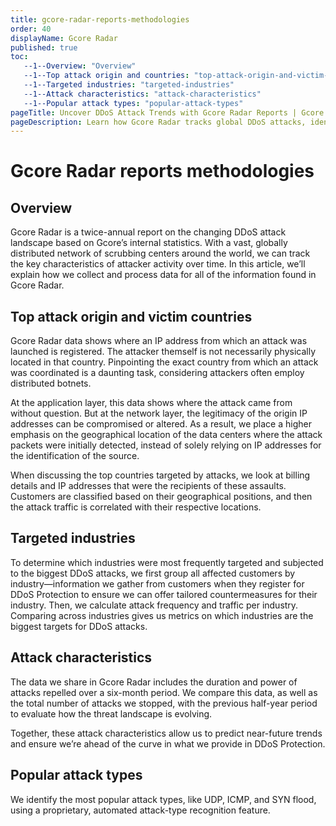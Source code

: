 ```yaml
---
title: gcore-radar-reports-methodologies
order: 40
displayName: Gcore Radar
published: true
toc:
   --1--Overview: "Overview"
   --1--Top attack origin and countries: "top-attack-origin-and-victim-countries"
   --1--Targeted industries: "targeted-industries"
   --1--Attack characteristics: "attack-characteristics"
   --1--Popular attack types: "popular-attack-types" 
pageTitle: Uncover DDoS Attack Trends with Gcore Radar Reports | Gcore
pageDescription: Learn how Gcore Radar tracks global DDoS attacks, identifies top targeted industries, and predicts future trends using unique methodologies.
---
```

# Gcore Radar reports methodologies

## Overview 

Gcore Radar is a twice-annual report on the changing DDoS attack landscape based on Gcore’s internal statistics. With a vast, globally distributed network of scrubbing centers around the world, we can track the key characteristics of attacker activity over time. ​In this article, we’ll explain how we collect and process data for all of the information found in Gcore Radar.

## Top attack origin and victim countries

Gcore Radar data shows where an IP address from which an attack was launched is registered. The attacker themself is not necessarily physically located in that country. Pinpointing the exact country from which an attack was coordinated is a daunting task, considering attackers often employ distributed botnets.

At the application layer, this data shows where the attack came from without question. But at the network layer, the legitimacy of the origin IP addresses can be compromised or altered. As a result, we place a higher emphasis on the geographical location of the data centers where the attack packets were initially detected, instead of solely relying on IP addresses for the identification of the source.

When discussing the top countries targeted by attacks, we look at billing details and IP addresses that were the recipients of these assaults. Customers are classified based on their geographical positions, and then the attack traffic is correlated with their respective locations.

## Targeted industries

To determine which industries were most frequently targeted and subjected to the biggest DDoS attacks, we first group all affected customers by industry—information we gather from customers when they register for DDoS Protection to ensure we can offer tailored countermeasures for their industry. Then, we calculate attack frequency and traffic per industry. Comparing across industries gives us metrics on which industries are the biggest targets for DDoS attacks.

## Attack characteristics

The data we share in Gcore Radar includes the duration and power of attacks repelled over a six-month period. We compare this data, as well as the total number of attacks we stopped, with the previous half-year period to evaluate how the threat landscape is evolving. 

Together, these attack characteristics allow us to predict near-future trends and ensure we’re ahead of the curve in what we provide in DDoS Protection.

## Popular attack types

We identify the most popular attack types, like UDP, ICMP, and SYN flood, using a proprietary, automated attack-type recognition feature.